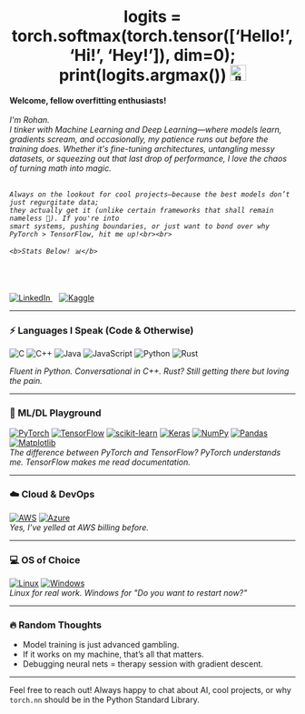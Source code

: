 <h1 align="center">
    logits = torch.softmax(torch.tensor([‘Hello!’, ‘Hi!’, ‘Hey!’]), dim=0); print(logits.argmax())  
    <img src="https://github-production-user-asset-6210df.s3.amazonaws.com/24524555/238178097-766d336d-b87d-44ba-807c-c51de2bc6b4d.gif" width="28px" alt="👋">
</h1>

<p align="left">
  <b>Welcome, fellow overfitting enthusiasts!</b><br><br>
  <i>
    I'm Rohan.<br>
    I tinker with Machine Learning and Deep Learning—where models learn, gradients scream, and occasionally, 
    my patience runs out before the training does. Whether it's fine-tuning architectures, untangling 
    messy datasets, or squeezing out that last drop of performance, I love the chaos of turning math into magic.<br><br>

    Always on the lookout for cool projects—because the best models don’t just regurgitate data; 
    they actually get it (unlike certain frameworks that shall remain nameless 👀). If you're into 
    smart systems, pushing boundaries, or just want to bond over why PyTorch > TensorFlow, hit me up!<br><br>

    <b>Stats Below! 📊</b>
  </i><br><br>

  <a href="https://www.linkedin.com/in/rohan-mahishi-a136b8256/?originalSubdomain=in">
    <img src="https://img.shields.io/badge/LinkedIn-blue?style=flat-square&logo=linkedin" alt="LinkedIn">
  </a>
  &nbsp;&nbsp;
  <a href="https://www.kaggle.com/rohanmahishi">
    <img src="https://img.shields.io/badge/Kaggle-blue?style=flat-square&logo=kaggle" alt="Kaggle">
  </a>
</p>

---

### ⚡ Languages I Speak (Code & Otherwise)
![C](https://img.shields.io/badge/c-%2300599C.svg?style=for-the-badge&logo=c&logoColor=white) 
![C++](https://img.shields.io/badge/c++-%2300599C.svg?style=for-the-badge&logo=c%2B%2B&logoColor=white) 
![Java](https://img.shields.io/badge/java-%23ED8B00.svg?style=for-the-badge&logo=java&logoColor=white) 
![JavaScript](https://img.shields.io/badge/javascript-%23323330.svg?style=for-the-badge&logo=javascript&logoColor=%23F7DF1E) 
![Python](https://img.shields.io/badge/python-3670A0?style=for-the-badge&logo=python&logoColor=ffdd54) 
![Rust](https://img.shields.io/badge/rust-%23000000.svg?style=for-the-badge&logo=rust&logoColor=white)  

*Fluent in Python. Conversational in C++. Rust? Still getting there but loving the pain.*  

---

### 🧠 ML/DL Playground
[![PyTorch](https://img.shields.io/badge/PyTorch-%23EE4C2C.svg?style=for-the-badge&logo=PyTorch&logoColor=white)](https://github.com/RsqM)
[![TensorFlow](https://img.shields.io/badge/TensorFlow-%23FF6F00.svg?style=for-the-badge&logo=TensorFlow&logoColor=white)](https://github.com/RsqM)
[![scikit-learn](https://img.shields.io/badge/scikit--learn-%23F7931E.svg?style=for-the-badge&logo=scikit-learn&logoColor=white)](https://github.com/RsqM)
[![Keras](https://img.shields.io/badge/Keras-%23D00000.svg?style=for-the-badge&logo=Keras&logoColor=white)](https://github.com/RsqM)
[![NumPy](https://img.shields.io/badge/numpy-%23013243.svg?style=for-the-badge&logo=numpy&logoColor=white)](https://github.com/RsqM)
[![Pandas](https://img.shields.io/badge/pandas-%23150458.svg?style=for-the-badge&logo=pandas&logoColor=white)](https://github.com/RsqM)
[![Matplotlib](https://img.shields.io/badge/Matplotlib-gray?style=for-the-badge&logo=matplotlib&logoColor=white)](https://github.com/RsqM)  
*The difference between PyTorch and TensorFlow? PyTorch understands me. TensorFlow makes me read documentation.*  

---

### ☁️ Cloud & DevOps  
[![AWS](https://img.shields.io/badge/AWS-%23FF9900.svg?style=for-the-badge&logo=amazon-aws&logoColor=white)](https://github.com/RsqM)
[![Azure](https://img.shields.io/badge/azure-%230072C6.svg?style=for-the-badge&logo=azure-devops&logoColor=white)](https://github.com/RsqM)  
*Yes, I’ve yelled at AWS billing before.*  

---

### 💻 OS of Choice
[![Linux](https://img.shields.io/badge/linux-black?style=for-the-badge&logo=Linux)](https://github.com/RsqM)
[![Windows](https://img.shields.io/badge/Windows-black?style=for-the-badge&logo=Windows)](https://github.com/RsqM)  
*Linux for real work. Windows for "Do you want to restart now?"*  

---

### 🔥 Random Thoughts  
- Model training is just advanced gambling.  
- If it works on my machine, that’s all that matters.  
- Debugging neural nets = therapy session with gradient descent.  

---

Feel free to reach out! Always happy to chat about AI, cool projects, or why `torch.nn` should be in the Python Standard Library.
